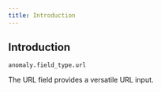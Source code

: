 ```yaml
---
title: Introduction 
---
```


## Introduction

`anomaly.field_type.url`

The URL field provides a versatile URL input.